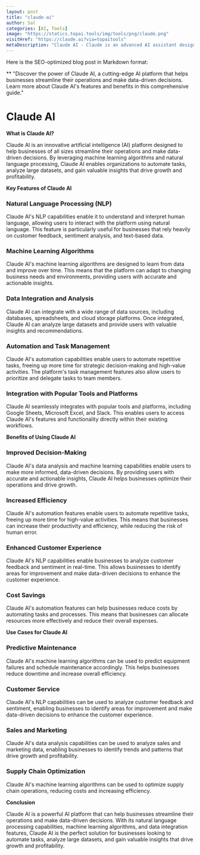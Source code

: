 ```yaml
---
layout: post
title: "claude-ai"
author: Sal
categories: [AI, Tools]
image: "https://statics.topai.tools/img/tools/png/claude.png"
visitHref: "https://claude.ai?via=topaitools"
metaDescription: "Claude AI - Claude is an advanced AI assistant designed for a variety of tasks, including code generation, writing, productivity enhancement, and business automation. It is highly adaptable, intelligent, and customizable to meet diverse user needs."
---
```

Here is the SEO-optimized blog post in Markdown format:

**
"Discover the power of Claude AI, a cutting-edge AI platform that helps businesses streamline their operations and make data-driven decisions. Learn more about Claude AI's features and benefits in this comprehensive guide."

# Claude AI

**What is Claude AI?**

Claude AI is an innovative artificial intelligence (AI) platform designed to help businesses of all sizes streamline their operations and make data-driven decisions. By leveraging machine learning algorithms and natural language processing, Claude AI enables organizations to automate tasks, analyze large datasets, and gain valuable insights that drive growth and profitability.

**Key Features of Claude AI**

### Natural Language Processing (NLP)

Claude AI's NLP capabilities enable it to understand and interpret human language, allowing users to interact with the platform using natural language. This feature is particularly useful for businesses that rely heavily on customer feedback, sentiment analysis, and text-based data.

### Machine Learning Algorithms

Claude AI's machine learning algorithms are designed to learn from data and improve over time. This means that the platform can adapt to changing business needs and environments, providing users with accurate and actionable insights.

### Data Integration and Analysis

Claude AI can integrate with a wide range of data sources, including databases, spreadsheets, and cloud storage platforms. Once integrated, Claude AI can analyze large datasets and provide users with valuable insights and recommendations.

### Automation and Task Management

Claude AI's automation capabilities enable users to automate repetitive tasks, freeing up more time for strategic decision-making and high-value activities. The platform's task management features also allow users to prioritize and delegate tasks to team members.

### Integration with Popular Tools and Platforms

Claude AI seamlessly integrates with popular tools and platforms, including Google Sheets, Microsoft Excel, and Slack. This enables users to access Claude AI's features and functionality directly within their existing workflows.

**Benefits of Using Claude AI**

### Improved Decision-Making

Claude AI's data analysis and machine learning capabilities enable users to make more informed, data-driven decisions. By providing users with accurate and actionable insights, Claude AI helps businesses optimize their operations and drive growth.

### Increased Efficiency

Claude AI's automation features enable users to automate repetitive tasks, freeing up more time for high-value activities. This means that businesses can increase their productivity and efficiency, while reducing the risk of human error.

### Enhanced Customer Experience

Claude AI's NLP capabilities enable businesses to analyze customer feedback and sentiment in real-time. This allows businesses to identify areas for improvement and make data-driven decisions to enhance the customer experience.

### Cost Savings

Claude AI's automation features can help businesses reduce costs by automating tasks and processes. This means that businesses can allocate resources more effectively and reduce their overall expenses.

**Use Cases for Claude AI**

### Predictive Maintenance

Claude AI's machine learning algorithms can be used to predict equipment failures and schedule maintenance accordingly. This helps businesses reduce downtime and increase overall efficiency.

### Customer Service

Claude AI's NLP capabilities can be used to analyze customer feedback and sentiment, enabling businesses to identify areas for improvement and make data-driven decisions to enhance the customer experience.

### Sales and Marketing

Claude AI's data analysis capabilities can be used to analyze sales and marketing data, enabling businesses to identify trends and patterns that drive growth and profitability.

### Supply Chain Optimization

Claude AI's machine learning algorithms can be used to optimize supply chain operations, reducing costs and increasing efficiency.

**Conclusion**

Claude AI is a powerful AI platform that can help businesses streamline their operations and make data-driven decisions. With its natural language processing capabilities, machine learning algorithms, and data integration features, Claude AI is the perfect solution for businesses looking to automate tasks, analyze large datasets, and gain valuable insights that drive growth and profitability.
